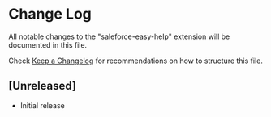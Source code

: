 # Change Log

All notable changes to the "saleforce-easy-help" extension will be documented in this file.

Check [Keep a Changelog](http://keepachangelog.com/) for recommendations on how to structure this file.

## [Unreleased]

- Initial release